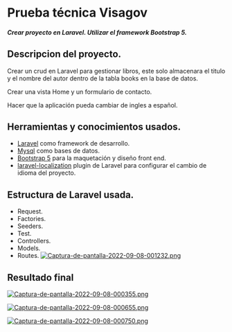 # Prueba técnica Visagov
##### Crear proyecto en Laravel. Utilizar el framework Bootstrap 5.

## Descripcion del proyecto.
Crear un crud en Laravel para gestionar libros, este solo almacenara el titulo y el nombre del autor dentro de la tabla books en la base de datos.

Crear una vista Home y un formulario de contacto.

Hacer que la aplicación pueda cambiar de ingles a español. 

## Herramientas y conocimientos usados.

* [Laravel](https://laravel.com/ "Laravel") como framework de desarrollo.
* [Mysql](https://www.mysql.com/ "Mysql") como bases de datos.
* [Bootstrap 5](https://getbootstrap.com/ "Bootstrap 5") para la maquetación y diseño front end.
* [laravel-localization](https://github.com/mcamara/laravel-localization "laravel-localization") plugin de Laravel para configurar el cambio de idioma del proyecto.

## Estructura de Laravel usada.
* Request.
* Factories.
* Seeders.
* Test.
* Controllers.
* Models.
* Routes.
[![Captura-de-pantalla-2022-09-08-001232.png](https://i.postimg.cc/J43JTd9m/Captura-de-pantalla-2022-09-08-001232.png)](https://postimg.cc/1ftfXMmY)

## Resultado final 
[![Captura-de-pantalla-2022-09-08-000355.png](https://i.postimg.cc/bwd5ppyq/Captura-de-pantalla-2022-09-08-000355.png)](https://postimg.cc/v4FhvRxK)

[![Captura-de-pantalla-2022-09-08-000655.png](https://i.postimg.cc/jjH4rF7s/Captura-de-pantalla-2022-09-08-000655.png)](https://postimg.cc/mcrHYVjq)

[![Captura-de-pantalla-2022-09-08-000750.png](https://i.postimg.cc/PJPDN3Pv/Captura-de-pantalla-2022-09-08-000750.png)](https://postimg.cc/RJxhDT1v)
